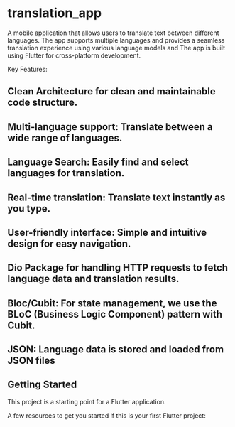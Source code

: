 # translation_app

A mobile application that allows users to translate text between different languages. The app supports multiple languages and provides a seamless translation experience using various language models and The app is built using Flutter for cross-platform development.


Key Features:
## Clean Architecture for clean and maintainable code structure.
## Multi-language support: Translate between a wide range of languages.
## Language Search: Easily find and select languages for translation.
## Real-time translation: Translate text instantly as you type.
## User-friendly interface: Simple and intuitive design for easy navigation.

## Dio Package for handling HTTP requests to fetch language data and translation results.
## Bloc/Cubit: For state management, we use the BLoC (Business Logic Component) pattern with Cubit.
## JSON: Language data is stored and loaded from JSON files



## Getting Started

This project is a starting point for a Flutter application.

A few resources to get you started if this is your first Flutter project:

